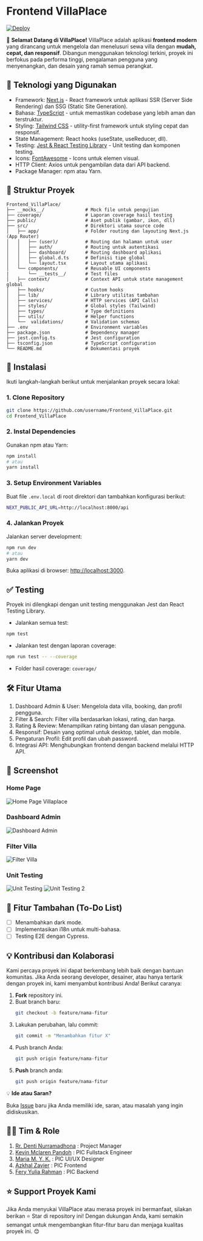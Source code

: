 # Frontend VillaPlace

[![Deploy](https://github.com/Villa-Place/Frontend_VillaPlace/actions/workflows/ci-test.yml/badge.svg)](https://github.com/Villa-Place/Frontend_VillaPlace/actions/workflows/ci-test.yml)

🏡 **Selamat Datang di VillaPlace!** 
VillaPlace adalah aplikasi **frontend modern** yang dirancang untuk mengelola dan menelusuri sewa villa dengan **mudah, cepat, dan responsif**. Dibangun menggunakan teknologi terkini, proyek ini berfokus pada performa tinggi, pengalaman pengguna yang menyenangkan, dan desain yang ramah semua perangkat.

## 🚀 Teknologi yang Digunakan

- Framework: [Next.js](https://nextjs.org/) - React framework untuk aplikasi SSR (Server Side Rendering) dan SSG (Static Site Generation).
- Bahasa: [TypeScript](https://www.typescriptlang.org/) - untuk memastikan codebase yang lebih aman dan terstruktur.
- Styling: [Tailwind CSS](https://tailwindcss.com/) - utility-first framework untuk styling cepat dan responsif.
- State Management: React hooks (useState, useReducer, dll).
- Testing: [Jest & React Testing Library](https://nextjs.org/docs/app/building-your-application/testing/jest) - Unit testing dan komponen testing.
- Icons: [FontAwesome](https://fontawesome.com/) - Icons untuk elemen visual.
- HTTP Client: Axios untuk pengambilan data dari API backend.
- Package Manager: npm atau Yarn.

## 📁 Struktur Proyek

```
Frontend_VillaPlace/
├── __mocks__/               # Mock file untuk pengujian
├── coverage/                # Laporan coverage hasil testing
├── public/                  # Aset publik (gambar, ikon, dll)
├── src/                     # Direktori utama source code
│   ├── app/                 # Folder routing dan layouting Next.js (App Router)
│   │   ├── (user)/          # Routing dan halaman untuk user
│   │   ├── auth/            # Routing untuk autentikasi
│   │   ├── dashboard/       # Routing dashboard aplikasi
│   │   ├── global.d.ts      # Definisi tipe global
│   │   └── layout.tsx       # Layout utama aplikasi
│   └── components/          # Reusable UI components
|       └── __tests__/       # Test files
│   ├── context/             # Context API untuk state management global
│   ├── hooks/               # Custom hooks
│   ├── lib/                 # Library utilitas tambahan
│   ├── services/            # HTTP services (API Calls)
│   ├── styles/              # Global styles (Tailwind)
│   ├── types/               # Type definitions
│   ├── utils/               # Helper functions
│   └──  validations/        # Validation schemas
├── .env                     # Environment variables
├── package.json             # Dependency manager
├── jest.config.ts           # Jest configuration
├── tsconfig.json            # TypeScript configuration
└── README.md                # Dokumentasi proyek
```

## 🔧 Instalasi

Ikuti langkah-langkah berikut untuk menjalankan proyek secara lokal:

### 1. Clone Repository

```bash
git clone https://github.com/username/Frontend_VillaPlace.git
cd Frontend_VillaPlace
```

### 2. Instal Dependencies

Gunakan npm atau Yarn:

```bash
npm install
# atau
yarn install
```

### 3. Setup Environment Variables

Buat file `.env.local` di root direktori dan tambahkan konfigurasi berikut:

```bash
NEXT_PUBLIC_API_URL=http://localhost:8000/api
```

### 4. Jalankan Proyek

Jalankan server development:

```bash
npm run dev
# atau
yarn dev
```

Buka aplikasi di browser: [http://localhost:3000](http://localhost:3000).

## ✅ Testing

Proyek ini dilengkapi dengan unit testing menggunakan Jest dan React Testing Library.

- Jalankan semua test:

```bash
npm test
```

- Jalankan test dengan laporan coverage:

```bash
npm run test -- --coverage
```

- Folder hasil coverage: `coverage/`

## 🛠️ Fitur Utama

1. Dashboard Admin & User: Mengelola data villa, booking, dan profil pengguna.
2. Filter & Search: Filter villa berdasarkan lokasi, rating, dan harga.
3. Rating & Review: Menampilkan rating bintang dan ulasan pengguna.
4. Responsif: Desain yang optimal untuk desktop, tablet, dan mobile.
5. Pengaturan Profil: Edit profil dan ubah password.
6. Integrasi API: Menghubungkan frontend dengan backend melalui HTTP API.

## 📸 Screenshot

### Home Page
![Home Page Villaplace](https://github.com/user-attachments/assets/6ca071e1-dd57-477b-93cb-e6d21f921473)

### Dashboard Admin

![Dashboard Admin](https://github.com/user-attachments/assets/4aec77bb-3ddd-4a4e-84bc-a63d678074b3)

### Filter Villa

![Filter Villa](https://github.com/user-attachments/assets/ace4c035-b31c-4dc2-b7f4-1ecc85780b49)

### Unit Testing

![Unit Testing](https://github.com/user-attachments/assets/4f15d2a3-171f-44b7-bbba-78e9e040c3ac) ![Unit Testing 2](https://github.com/user-attachments/assets/2af94a37-8b0f-41c0-9cb3-e2e7a5a988e7)

## 🧩 Fitur Tambahan (To-Do List)

- [ ] Menambahkan dark mode.
- [ ] Implementasikan i18n untuk multi-bahasa.
- [ ] Testing E2E dengan Cypress.

## 💡 Kontribusi dan Kolaborasi

Kami percaya proyek ini dapat berkembang lebih baik dengan bantuan komunitas. Jika Anda seorang developer, desainer, atau hanya tertarik dengan proyek ini, kami menyambut kontribusi Anda! Berikut caranya:

1. **Fork** repository ini.
2. Buat branch baru:
   ```bash
   git checkout -b feature/nama-fitur
   ```
3. Lakukan perubahan, lalu commit:
   ```bash
   git commit -m "Menambahkan fitur X"
   ```
4. Push branch Anda:
   ```bash
   git push origin feature/nama-fitur
   ```
5. **Push** branch anda:
   ```bash
   git push origin feature/nama-fitur
   ```

💡 **Ide atau Saran?**

Buka [Issue](https://github.com/Villa-Place/Frontend_VillaPlace/issues) baru jika Anda memiliki ide, saran, atau masalah yang ingin didiskusikan.

## 👨‍💻 Tim & Role

1. [Rr. Denti Nurramadhona](https://www.linkedin.com/in/rrdentin/) : Project Manager
2. [Kevin Mclaren Pandoh](https://www.linkedin.com/in/kevinmpandoh/) : PIC Fullstack Engineer
3. [Maria M. Y. K.](https://www.instagram.com/mariasunlla/) : PIC UI/UX Designer
4. [Azkhal Zavier](https://www.linkedin.com/in/azkhal-zavier/) : PIC Frontend
5. [Fery Yulia Rahman](https://www.linkedin.com/in/feryyuliarahman/) : PIC Backend

## ⭐ Support Proyek Kami

Jika Anda menyukai VillaPlace atau merasa proyek ini bermanfaat, silakan berikan ⭐ Star di repository ini! Dengan dukungan Anda, kami semakin semangat untuk mengembangkan fitur-fitur baru dan menjaga kualitas proyek ini. 😊

